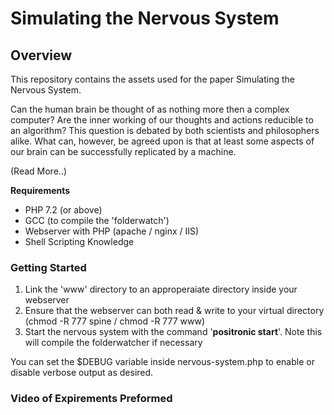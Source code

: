 # Simulating the Nervous System
## Overview

This repository contains the assets used for the paper Simulating the Nervous System.

Can the human brain be thought of as nothing more then a complex computer?  Are the inner working of our thoughts and actions reducible to an algorithm?  This question is debated by both scientists and philosophers alike.  What can, however, be agreed upon is that at least some aspects of our brain can be successfully replicated by a machine.

(Read More..)

**Requirements**
- PHP 7.2 (or above)
- GCC (to compile the 'folderwatch')
- Webserver with PHP (apache / nginx / IIS)
- Shell Scripting Knowledge

### Getting Started

1) Link the 'www' directory to an approperaiate directory inside your webserver
2) Ensure that the webserver can both read & write to your virtual directory (chmod -R 777 spine / chmod -R 777 www)
3) Start the nervous system with the command '**positronic start**'. Note this will compile the folderwatcher if necessary

You can set the $DEBUG variable inside nervous-system.php to enable or disable verbose output as desired.

### Video of Expirements Preformed
